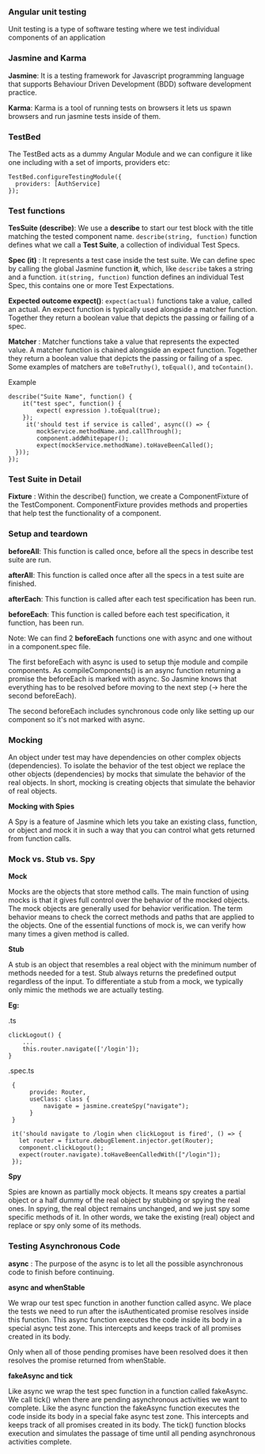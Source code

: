 ### Angular unit testing

Unit testing is a type of software testing where we test individual components of an application

### Jasmine and Karma

**Jasmine**: It is a testing framework for Javascript programming language that supports Behaviour Driven Development (BDD) software development practice.

**Karma**: Karma is a tool of running tests on browsers it lets us spawn browsers and run jasmine tests inside of them.

### TestBed

The TestBed acts as a dummy Angular Module and we can configure it like one including with a set of imports,  providers etc:

```
TestBed.configureTestingModule({
  providers: [AuthService]
});
```

### Test functions

**TesSuite  (describe)**: We use a **describe** to start our test block with the title matching the tested component name. `describe(string, function)` function defines what we call a **Test Suite**, a collection of individual Test Specs.

**Spec (it)** : It represents a test case inside the test suite. We can define spec by calling the global Jasmine function **it**, which, like `describe` takes a string and a function. `it(string, function)` function defines an individual Test Spec, this contains one or more Test Expectations.

**Expected outcome expect()**: `expect(actual)` functions take a value, called an actual. An expect function is typically used alongside a matcher function. Together they return a boolean value that depicts the passing or failing of a spec.

**Matcher** : Matcher functions take a value that represents the expected value. A matcher function is chained alongside an expect function. Together they return a boolean value that depicts the passing or failing of a spec. Some examples of matchers are `toBeTruthy()`, `toEqual()`, and `toContain()`.

Example
```
describe("Suite Name", function() {
    it("test spec", function() {
        expect( expression ).toEqual(true);
    }); 
     it('should test if service is called', async(() => {
        mockService.methodName.and.callThrough();
        component.addWhitepaper();
        expect(mockService.methodName).toHaveBeenCalled();
  }));
});
```

### Test Suite in Detail

**Fixture** : Within the describe() function, we create a ComponentFixture of the TestComponent. ComponentFixture provides methods and properties that help test the functionality of a component.

### Setup and teardown

**beforeAll**: This function is called once, before all the specs in describe test suite are run.

**afterAll**: This function is called once after all the specs in a test suite are finished.

**afterEach**: This function is called after each test specification has been run.

**beforeEach**: This function is called before each test specification, it function, has been run.

Note: We can find 2 **beforeEach** functions one with async and one without in a component.spec file. 

The first beforeEach with async is used to setup thje module and compile components. As compileComponents() is an async function returning a promise the beforeEach is marked with async. So Jasmine knows that everything has to be resolved before moving to the next step (-> here the second beforeEach). 

The second beforeEach includes synchronous code only like setting up our component so it's not marked with async.

### Mocking

An object under test may have dependencies on other complex objects (dependencies). To isolate the behavior of the test object we replace the other objects (dependencies) by mocks that simulate the behavior of the real objects.
In short, mocking is creating objects that simulate the behavior of real objects.

**Mocking with Spies**

A Spy is a feature of Jasmine which lets you take an existing class, function, or object and mock it in such a way that you can control what gets returned from function calls.


### Mock vs. Stub vs. Spy

**Mock**

Mocks are the objects that store method calls.
The main function of using mocks is that it gives full control over the behavior of the mocked objects. The mock objects are generally used for behavior verification. The term behavior means to check the correct methods and paths that are applied to the objects.
One of the essential functions of mock is, we can verify how many times a given method is called.

**Stub**

A stub is an object that resembles a real object with the minimum number of methods needed for a test. Stub always returns the predefined output regardless of the input.
To differentiate a stub from a mock, we typically only mimic the methods we are actually testing.

**Eg:**

.ts

    clickLogout() {
        ...
        this.router.navigate(['/login']);
    }
    
 .spec.ts
 
     {
          provide: Router,
          useClass: class { 
              navigate = jasmine.createSpy("navigate"); 
          }
     }
     
     it('should navigate to /login when clickLogout is fired', () => {
       let router = fixture.debugElement.injector.get(Router);
       component.clickLogout();
       expect(router.navigate).toHaveBeenCalledWith(["/login"]);
     });
     

**Spy**

Spies are known as partially mock objects. It means spy creates a partial object or a half dummy of the real object by stubbing or spying the real ones. In spying, the real object remains unchanged, and we just spy some specific methods of it.
In other words, we take the existing (real) object and replace or spy only some of its methods.


### Testing Asynchronous Code

**async** : The purpose of the async is to let all the possible asynchronous code to finish before continuing.

**async and whenStable** 

We wrap our test spec function in another function called async.
We place the tests we need to run after the isAuthenticated promise resolves inside this function.
This async function executes the code inside its body in a special async test zone. This intercepts and keeps track of all promises created in its body.

Only when all of those pending promises have been resolved does it then resolves the promise returned from whenStable.

**fakeAsync and tick**

Like async we wrap the test spec function in a function called fakeAsync.
We call tick() when there are pending asynchronous activities we want to complete.
Like the async function the fakeAsync function executes the code inside its body in a special fake async test zone. This intercepts and keeps track of all promises created in its body.
The tick() function blocks execution and simulates the passage of time until all pending asynchronous activities complete.



